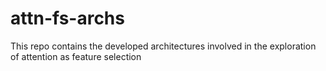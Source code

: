 # attn-fs-archs
This repo contains the developed architectures involved in the exploration of attention as feature selection
